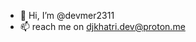 - 👋 Hi, I’m @devmer2311
- 📫 reach me on djkhatri.dev@proton.me

<!---
devmer2311/devmer2311 is a ✨ special ✨ repository because its `README.md` (this file) appears on your GitHub profile.
You can click the Preview link to take a look at your changes.
--->
